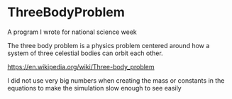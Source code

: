 # ThreeBodyProblem

A program I wrote for national science week

The three body problem is a physics problem centered around how a system of three celestial bodies can orbit each other.

https://en.wikipedia.org/wiki/Three-body_problem

I did not use very big numbers when creating the mass or constants in the equations to make the simulation slow enough to see easily
